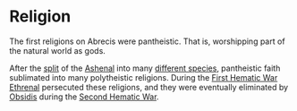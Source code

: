 # Religion

The first religions on Abrecis were pantheistic. That is, worshipping part of the natural world as gods.

After the [split](../../history/cataclysms/caers-mistake.md) of the [Ashenal](../../inhabitants/anthropoids/ashenal.md) into many [different species](../../inhabitants/anthropoids/introduction.md), pantheistic faith sublimated into many polytheistic religions. During the [First Hematic War](../../history/wars/first-hematic.md) [Ethrenal](../../inhabitants/figures/ethrenal.md) persecuted these religions, and they were eventually eliminated by [Obsidis](../../inhabitants/figures/obsidis.md) during the [Second Hematic War](../../history/wars/second-hematic.md).